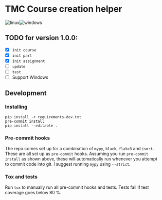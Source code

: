 # TMC Course creation helper
![linux](https://github.com/ljleppan/tmc-course/actions/workflows/linux.yml/badge.svg?event=push)![windows](https://github.com/ljleppan/tmc-course/actions/workflows/linux.yml/badge.svg?event=push)

## TODO for version 1.0.0:
- [x] `init course`
- [x] `init part`
- [x] `init assignment`
- [ ] `update`
- [ ] `test`
- [ ] Support Windows

## Development
### Installing
```
pip install -r requirements-dev.txt
pre-commit install
pip install --editable .
```

### Pre-commit hooks
The repo comes set up for a combination of `mypy`, `black`, `flake8` and `isort`. These are all set up as `pre-commit` hooks. Assuming you run `pre-commit install` as shown above, these will automatically run whenever you attempt to commit code into git. I suggest running `mypy` using `--strict`.

### Tox and tests
Run `tox` to manually run all pre-commit hooks and tests. Tests fail if test coverage goes below 80 %.
